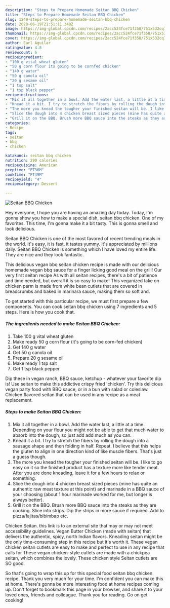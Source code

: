 ```yaml
---
description: "Steps to Prepare Homemade Seitan BBQ Chicken"
title: "Steps to Prepare Homemade Seitan BBQ Chicken"
slug: 1249-steps-to-prepare-homemade-seitan-bbq-chicken
date: 2020-06-19T21:51:11.348Z
image: https://img-global.cpcdn.com/recipes/2acc524fce71f358/751x532cq70/seitan-bbq-chicken-recipe-main-photo.jpg
thumbnail: https://img-global.cpcdn.com/recipes/2acc524fce71f358/751x532cq70/seitan-bbq-chicken-recipe-main-photo.jpg
cover: https://img-global.cpcdn.com/recipes/2acc524fce71f358/751x532cq70/seitan-bbq-chicken-recipe-main-photo.jpg
author: Earl Aguilar
ratingvalue: 4.8
reviewcount: 6
recipeingredient:
- "100 g vital wheat gluten"
- "50 g corn flour its going to be cornfed chicken"
- "140 g water"
- "50 g canola oil"
- "20 g sesame oil"
- "1 tsp salt"
- "1 tsp black pepper"
recipeinstructions:
- "Mix it all together in a bowl. Add the water last, a little at a time. Depending on your flour you might not be able to get that much water to absorb into the dough, so just add add much as you can."
- "Knead it a bit. I try to stretch the fibers by rolling the dough into a sausage shape and then folding in half. Repeat. I believe that this helps the gluten to align in one direction kind of like muscle fibers. That&#39;s just a guess though."
- "The more you knead the tougher your finished seitan will be. I like to go easy on it so the finished product has a texture more like tender meat. After you are done kneading, leave it for a few hours to relax or something."
- "Slice the dough into 4 chicken breast sized pieces (mine has quite an authentic raw meat texture at this point) and marinade in a BBQ sauce of your choosing (about 1 hour marinade worked for me, but longer is always better)."
- "Grill it on the BBQ. Brush more BBQ sauce into the steaks as they are cooking. Slice into strips. Dip the strips in more sauce if required. Add to pizza/fajitas/bibimbap etc."
categories:
- Recipe
tags:
- seitan
- bbq
- chicken

katakunci: seitan bbq chicken 
nutrition: 290 calories
recipecuisine: American
preptime: "PT36M"
cooktime: "PT49M"
recipeyield: "4"
recipecategory: Dessert

---
```



![Seitan BBQ Chicken](https://img-global.cpcdn.com/recipes/2acc524fce71f358/751x532cq70/seitan-bbq-chicken-recipe-main-photo.jpg)

Hey everyone, I hope you are having an amazing day today. Today, I'm gonna show you how to make a special dish, seitan bbq chicken. One of my favorites. This time, I'm gonna make it a bit tasty. This is gonna smell and look delicious.

Seitan BBQ Chicken is one of the most favored of recent trending meals in the world. It's easy, it is fast, it tastes yummy. It's appreciated by millions daily. Seitan BBQ Chicken is something which I have loved my entire life. They are nice and they look fantastic.

This delicious vegan bbq seitan chicken recipe is made with our delicious homemade vegan bbq sauce for a finger licking good meal on the grill! Our very first seitan recipe As with all seitan recipes, there&#39;s a bit of patience and time needed, but overall it is so easy to make! This veganized take on chicken parm is made from white bean cutlets that are covered in breadcrumbs and baked in marinara sauce, making them so soft and.


To get started with this particular recipe, we must first prepare a few components. You can cook seitan bbq chicken using 7 ingredients and 5 steps. Here is how you cook that.

<!--inarticleads1-->

##### The ingredients needed to make Seitan BBQ Chicken:

1. Take 100 g vital wheat gluten
1. Make ready 50 g corn flour (it&#39;s going to be corn-fed chicken)
1. Get 140 g water
1. Get 50 g canola oil
1. Prepare 20 g sesame oil
1. Make ready 1 tsp salt
1. Get 1 tsp black pepper


Dip these in vegan ranch, BBQ sauce, ketchup - whatever your favorite dip is! Use seitan to make this addictive crispy fried &#39;chicken&#39;. Try this delicious vegan party food with BBQ sauce, or in a bun with salad or coleslaw. Chicken flavored seitan that can be used in any recipe as a meat replacement. 

<!--inarticleads2-->

##### Steps to make Seitan BBQ Chicken:

1. Mix it all together in a bowl. Add the water last, a little at a time. Depending on your flour you might not be able to get that much water to absorb into the dough, so just add add much as you can.
1. Knead it a bit. I try to stretch the fibers by rolling the dough into a sausage shape and then folding in half. Repeat. I believe that this helps the gluten to align in one direction kind of like muscle fibers. That&#39;s just a guess though.
1. The more you knead the tougher your finished seitan will be. I like to go easy on it so the finished product has a texture more like tender meat. After you are done kneading, leave it for a few hours to relax or something.
1. Slice the dough into 4 chicken breast sized pieces (mine has quite an authentic raw meat texture at this point) and marinade in a BBQ sauce of your choosing (about 1 hour marinade worked for me, but longer is always better).
1. Grill it on the BBQ. Brush more BBQ sauce into the steaks as they are cooking. Slice into strips. Dip the strips in more sauce if required. Add to pizza/fajitas/bibimbap etc.


Chicken Seitan. this link is to an external site that may or may not meet accessibility guidelines. Vegan Butter Chicken (made with seitan) that delivers the authentic, spicy, north Indian flavors. Kneading seitan might be the only time-consuming step in this recipe but it&#39;s worth it. These vegan chicken seitan cutlets are easy to make and perfect to use in any recipe that calls for These vegan chicken-style cutlets are made with a chickpea seitan, which combines the lovely. These chicken style Seitan cutlets are SO good. 

So that's going to wrap this up for this special food seitan bbq chicken recipe. Thank you very much for your time. I'm confident you can make this at home. There's gonna be more interesting food at home recipes coming up. Don't forget to bookmark this page in your browser, and share it to your loved ones, friends and colleague. Thank you for reading. Go on get cooking!
